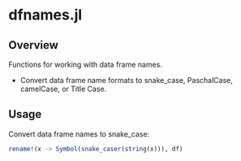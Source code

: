# dfnames.jl
## Overview
Functions for working with data frame names. 
  
* Convert data frame name formats to snake_case, PaschalCase, camelCase, or Title Case. 

## Usage
Convert data frame names to snake_case:
```julia
rename!(x -> Symbol(snake_caser(string(x))), df)
```
